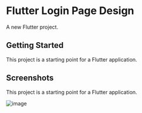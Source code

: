 # Flutter Login Page Design

A new Flutter project.

## Getting Started

This project is a starting point for a Flutter application.

## Screenshots

This project is a starting point for a Flutter application.

![image](https://user-images.githubusercontent.com/58179608/153728646-78d6ac22-4d0b-4bac-8fd0-77e3ebfbf440.png)
